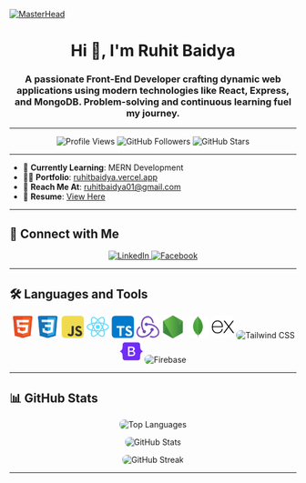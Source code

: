 [![MasterHead](https://i.ibb.co.com/TDyB50zQ/finial.gif)](https://ruhitbaidya.vercel.app/)

<h1 align="center">Hi 👋, I'm Ruhit Baidya</h1>

### <p align="center">A passionate Front-End Developer crafting dynamic web applications using modern technologies like React, Express, and MongoDB. Problem-solving and continuous learning fuel my journey.</p>

---

<p align="center">
  <img src="https://komarev.com/ghpvc/?username=ruhitbaidya&label=Profile%20views&color=0e75b6&style=flat" alt="Profile Views" />
  <img src="https://img.shields.io/github/followers/ruhitbaidya?label=Followers" alt="GitHub Followers" />
  <img src="https://img.shields.io/github/stars/ruhitbaidya?label=Stars" alt="GitHub Stars" />
</p>

---

- 🌱 **Currently Learning**: MERN Development
- 👨‍💻 **Portfolio**: [ruhitbaidya.vercel.app](https://ruhitbaidya.vercel.app/)
- 📧 **Reach Me At**: ruhitbaidya01@gmail.com
- 📄 **Resume**: [View Here](https://drive.google.com/file/d/1alWxm5x_8gxyQkOhJ6S7bPGlRv6HnNfY/view?usp=drive_link)

---

## 🔗 Connect with Me

<p align="center">
  <a href="https://linkedin.com/in/ruhitbaidya" target="blank">
    <img src="https://img.shields.io/badge/LinkedIn-0A66C2?style=for-the-badge&logo=linkedin&logoColor=white" alt="LinkedIn" />
  </a>
  <a href="https://facebook.com/ruhitbaidya01" target="blank">
    <img src="https://img.shields.io/badge/Facebook-1877F2?style=for-the-badge&logo=facebook&logoColor=white" alt="Facebook" />
  </a>
</p>

---

## 🛠️ Languages and Tools

<p align="center">
  <img src="https://raw.githubusercontent.com/devicons/devicon/master/icons/html5/html5-original.svg" alt="HTML5" width="40" height="40" style="border-radius: 8px"/>
  <img src="https://raw.githubusercontent.com/devicons/devicon/master/icons/css3/css3-original.svg" alt="CSS3" width="40" height="40" style="border-radius: 8px"/>
  <img src="https://raw.githubusercontent.com/devicons/devicon/master/icons/javascript/javascript-original.svg" alt="JavaScript" width="40" height="40" style="border-radius: 8px"/>
  <img src="https://raw.githubusercontent.com/devicons/devicon/master/icons/react/react-original.svg" alt="React" width="40" height="40" style="border-radius: 8px"/>
  <img src="https://raw.githubusercontent.com/devicons/devicon/master/icons/typescript/typescript-original.svg" alt="TypeScript" width="40" height="40" style="border-radius: 8px"/>
  <img src="https://raw.githubusercontent.com/devicons/devicon/master/icons/redux/redux-original.svg" alt="Redux" width="40" height="40" style="border-radius: 8px"/>
  <img src="https://raw.githubusercontent.com/devicons/devicon/master/icons/nodejs/nodejs-original.svg" alt="Node.js" width="40" height="40" style="border-radius: 8px"/>
  <img src="https://raw.githubusercontent.com/devicons/devicon/master/icons/mongodb/mongodb-original.svg" alt="MongoDB" width="40" height="40" style="border-radius: 8px"/>
  <img src="https://raw.githubusercontent.com/devicons/devicon/master/icons/express/express-original.svg" alt="Express.js" width="40" height="40" style="border-radius: 8px"/>
  <img src="https://www.vectorlogo.zone/logos/tailwindcss/tailwindcss-icon.svg" alt="Tailwind CSS" width="40" height="40" style="border-radius: 8px"/>
  <img src="https://raw.githubusercontent.com/devicons/devicon/master/icons/bootstrap/bootstrap-plain.svg" alt="Bootstrap" width="40" height="40" style="border-radius: 8px"/>
  <img src="https://www.vectorlogo.zone/logos/firebase/firebase-icon.svg" alt="Firebase" width="40" height="40" style="border-radius: 8px"/>
</p>

---

## 📊 GitHub Stats

<p align="center">
  <img src="https://github-readme-stats.vercel.app/api/top-langs?username=ruhitbaidya&show_icons=true&locale=en&layout=compact&theme=radical" alt="Top Languages" style="border-radius: 8px"/>
</p>
<p align="center">
  <img src="https://github-readme-stats.vercel.app/api?username=ruhitbaidya&show_icons=true&locale=en&theme=radical" alt="GitHub Stats" style="border-radius: 8px"/>
</p>
<p align="center">
  <img src="https://github-readme-streak-stats.herokuapp.com/?user=ruhitbaidya&theme=radical" alt="GitHub Streak" style="border-radius: 8px"/>
</p>

---
